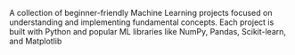 A collection of beginner-friendly Machine Learning projects focused on understanding and implementing fundamental concepts. Each project is built with Python and popular ML libraries like NumPy, Pandas, Scikit-learn, and Matplotlib
